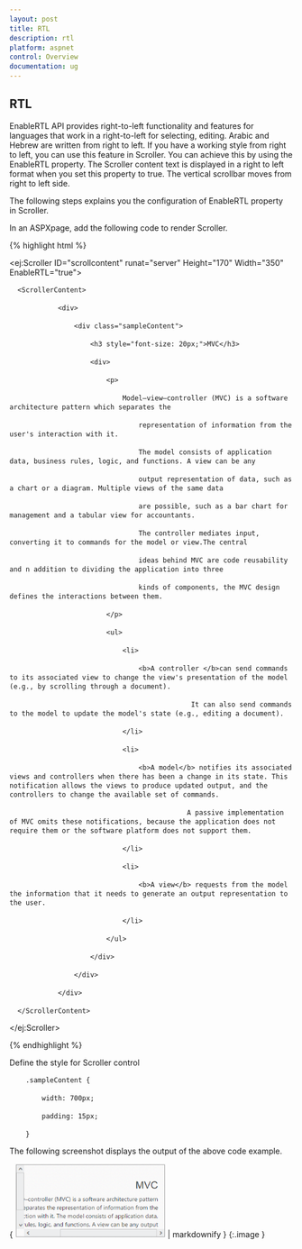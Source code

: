 ```yaml
---
layout: post
title: RTL
description: rtl
platform: aspnet
control: Overview
documentation: ug
---
```


## RTL

EnableRTL API provides right-to-left functionality and features for languages that work in a right-to-left for selecting, editing. Arabic and Hebrew are written from right to left. If you have a working style from right to left, you can use this feature in Scroller. You can achieve this by using the EnableRTL property. The Scroller content text is displayed in a right to left format when you set this property to true. The vertical scrollbar moves from right to left side.

The following steps explains you the configuration of EnableRTL property in Scroller.

In an ASPXpage, add the following code to render Scroller.

{% highlight html %}



<ej:Scroller ID="scrollcontent" runat="server" Height="170" Width="350" EnableRTL="true">

      <ScrollerContent>

                <div>

                    <div class="sampleContent">

                        <h3 style="font-size: 20px;">MVC</h3>

                        <div>

                            <p>

                                Model–view–controller (MVC) is a software architecture pattern which separates the

                                    representation of information from the user's interaction with it.

                                    The model consists of application data, business rules, logic, and functions. A view can be any

                                    output representation of data, such as a chart or a diagram. Multiple views of the same data 

                                    are possible, such as a bar chart for management and a tabular view for accountants. 

                                    The controller mediates input, converting it to commands for the model or view.The central 

                                    ideas behind MVC are code reusability and n addition to dividing the application into three 

                                    kinds of components, the MVC design defines the interactions between them.

                            </p>

                            <ul>

                                <li>

                                    <b>A controller </b>can send commands to its associated view to change the view's presentation of the model (e.g., by scrolling through a document). 

                                                 It can also send commands to the model to update the model's state (e.g., editing a document).

                                </li>

                                <li>

                                    <b>A model</b> notifies its associated views and controllers when there has been a change in its state. This notification allows the views to produce updated output, and the controllers to change the available set of commands. 

                                                A passive implementation of MVC omits these notifications, because the application does not require them or the software platform does not support them.

                                </li>

                                <li>

                                    <b>A view</b> requests from the model the information that it needs to generate an output representation to the user.

                                </li>

                            </ul>

                        </div>

                    </div>

                </div>

      </ScrollerContent>

</ej:Scroller>



{% endhighlight %}



Define the style for Scroller control

        .sampleContent {

            width: 700px;

            padding: 15px;

        }





The following screenshot displays the output of the above code example.



{ ![](RTL_images/RTL_img1.png) | markdownify }
{:.image }




